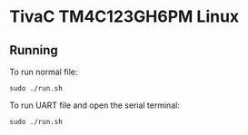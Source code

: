TivaC TM4C123GH6PM Linux
==================

## Running

To run normal file:

	sudo ./run.sh
	
To run UART file and open the serial terminal:

	sudo ./run.sh
